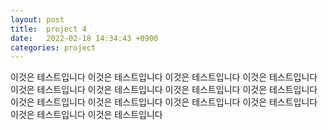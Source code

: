 ```yaml
---
layout: post
title:  project 4
date:   2022-02-18 14:34:43 +0900
categories: project
---
```


이것은 테스트입니다
이것은 테스트입니다
이것은 테스트입니다
이것은 테스트입니다
이것은 테스트입니다
이것은 테스트입니다
이것은 테스트입니다
이것은 테스트입니다
이것은 테스트입니다
이것은 테스트입니다
이것은 테스트입니다
이것은 테스트입니다
이것은 테스트입니다
이것은 테스트입니다
